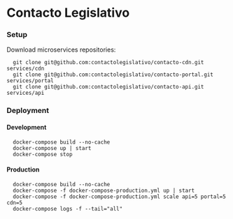 # Contacto Legislativo

### Setup

Download microservices repositories:

```
  git clone git@github.com:contactolegislativo/contacto-cdn.git services/cdn
  git clone git@github.com:contactolegislativo/contacto-portal.git services/portal
  git clone git@github.com:contactolegislativo/contacto-api.git services/api
```


### Deployment
#### Development

```
  docker-compose build --no-cache
  docker-compose up | start
  docker-compose stop
```

#### Production

```
  docker-compose build --no-cache
  docker-compose -f docker-compose-production.yml up | start
  docker-compose -f docker-compose-production.yml scale api=5 portal=5 cdn=5
  docker-compose logs -f --tail="all"
```
